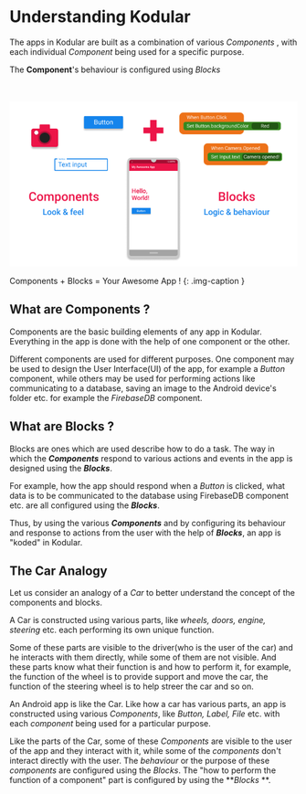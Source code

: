 # Understanding Kodular

The apps in Kodular are built as a combination of various <span class=keyword>*Components*</span> , with each individual _Component_ being used
for a specific purpose.

The **Component**'s behaviour is configured using <span class=keyword>*Blocks*</span>

<br><br>
![Illustration](/assets/images/other/components-blocks-illustration.jpg)

Components + Blocks = Your Awesome App !
{: .img-caption }


## What are Components ?

Components are the basic building elements of any app in Kodular.
Everything in the app is done with the help of one component or the other.

Different components are used for different purposes.
One component may be used to design the User Interface(UI) of the app,
for example a _Button_ component, while others may be used for performing actions like
communicating to a database, saving an image to the Android device's folder etc. 
for example the _FirebaseDB_ component.

## What are Blocks ?

Blocks are ones which are used describe how to do a task. The way in which the **_Components_**
respond to various actions and events in the app is designed using the **_Blocks_**.

For example, how the app should respond when a _Button_ is clicked, what data is to be communicated to the database using FirebaseDB component etc. are all configured using
the **_Blocks_**.


Thus, by using the various **_Components_**  and by configuring its behaviour and response to actions from the user
with the help of **_Blocks_**, an app is "koded" in Kodular.


## The Car Analogy

Let us consider an analogy of a _Car_ to better understand the concept
of the components and blocks.


A Car is constructed using various parts, like _wheels, doors, engine, steering_ etc. each performing its own unique function.

Some of these parts are visible to the driver(who is the user of the car) and he interacts with them directly,
while some of them are not visible.
And these parts know what their function is and how to perform it, for example, the function of the 
wheel is to provide support and move the car, the function of the steering wheel is to help streer the car and so on.

An Android app is like the Car.
Like how a car has various parts, an app is constructed using various _Components_, like _Button, Label, File_ etc. with each _component_ being used for a particular purpose.

Like the parts of the Car, some of these _Components_ are visible to the user of the app and they interact with 
it, while some of the _components_ don't interact directly with the user.
The _behaviour_ or the purpose of these _components_ are configured using the _Blocks_.
The "how to perform the function of a component" part is configured by using the **_Blocks_ **.
